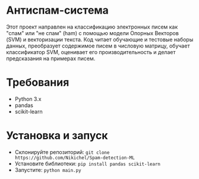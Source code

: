 # Антиспам-система
Этот проект направлен на классификацию электронных писем как "спам" или "не спам" (ham) с помощью модели Опорных Векторов (SVM) и векторизации текста. Код читает обучающие и тестовые наборы данных, преобразует содержимое писем в числовую матрицу, обучает классификатор SVM, оценивает его производительность и делает предсказания на примерах писем.

# Требования
 - Python 3.x
 - pandas
 - scikit-learn

# Установка и запуск
 - Склонируйте репозиторий:
`git clone https://github.com/Nikichel/Spam-detection-ML`
 - Установите библиотеки:
`pip install pandas scikit-learn`
 - Запустите:
`python main.py`

